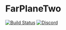 # FarPlaneTwo

[![Build Status](https://jenkins.daporkchop.net/job/Minecraft/job/FarPlaneTwo/job/master/badge/icon)](https://jenkins.daporkchop.net/job/Minecraft/job/FarPlaneTwo/)
[![Discord](https://img.shields.io/discord/428813657816956929.svg)](https://discord.gg/FrBHHCk)
